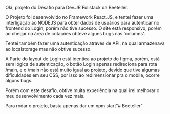 Olá, projeto do Desafio para Dev.JR Fullstack da Beeteller.


O Projeto foi desenvolvido no Framework React.JS, e tentei fazer uma interligação ao NODEJS para obter dados de usuários para autenticar no frontend do Login, porém não tive sucesso. O site está responsivo, porém ao chegar na área de cotações obteve alguns bugs nas 'columns'.

Tentei também fazer uma autenticação através de API, na qual armazenava ao localstorage mas não obtive sucesso.


A Parte do layout de Login está identica ao projeto do figma, porém, está sem lógica de autenticação, o botão Login apenas redireciona para rota /main, e o /main não está muito igual ao projeto, devido que tive algumas dificuldades em seu CSS, por isso ao redimensionar pra o mobile, ocorre alguns bugs.


Porém com este desafio, obtive muita experiência na qual irei melhorar o meu desenvolvimento cada vez mais.


Para rodar o projeto, basta apenas dar um npm start"# Beeteller" 
